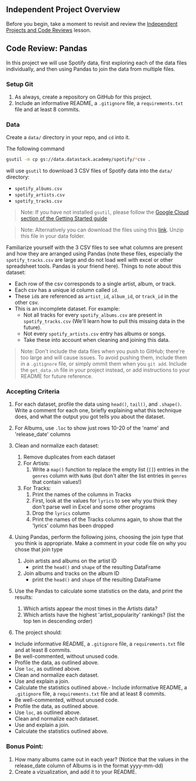 ## Independent Project Overview
Before you begin, take a moment to revisit and review the [Independent Projects and Code Reviews](https://www.learnhowtoprogram.com/introduction-to-programming/getting-started-at-epicodus/independent-projects-and-code-reviews) lesson.

## Code Review: Pandas
In this project we will use Spotify data, first exploring each of the data files individually, and then using Pandas to join the data from multiple files.

### Setup Git
1. As always, create a repository on GitHub for this project. 
1. Include an informative README, a `.gitignore` file, a `requirements.txt` file and at least 8 commits.

### Data
Create a `data/` directory in your repo, and `cd` into it.


The following command
```bash
gsutil -m cp gs://data.datastack.academy/spotify/*csv .
```
will use `gsutil` to download 3 CSV files of Spotify data into the `data/` directory:
- `spotify_albums.csv`
- `spotify_artists.csv`
- `spotify_tracks.csv`
>Note: If you have not installed `gsutil`, please follow the [Google Cloud section of the Getting Started guide](/getting-started/README.md)

> Note: Alternatively you can download the files using this [link](https://storage.googleapis.com/data.datastack.academy/spotify/spotify-data.zip). Unzip this file in your data folder.

Familiarize yourself with the 3 CSV files to see what columns are present and how they are arranged using Pandas (note these files, especially the `spotify_tracks.csv` are large and do not load well with excel or other spreadsheet tools. Pandas is your friend here). Things to note about this dataset:
- Each row of the csv corresponds to a single artist, album, or track.
- Each csv has a unique id column called `id`.
- These `id`s are referenced as `artist_id`, `album_id`, or `track_id` in the other csv.
- This is an incomplete dataset. For example:
    - Not all tracks for every `spotify_albums.csv` are present in `spotify_tracks.csv` (We'll learn how to pull this missing data in the future).
    - Not every `spotify_artists.csv` entry has albums or songs.
    - Take these into account when cleaning and joining this data.

>Note: Don't include the data files when you push to GitHub; there're too large and will cause issues. To avoid pushing them, include them in a `.gitignore` file, or simply ommit them when you `git add`. Include the `get_data.sh` file in your project instead, or add instructions to your README for future reference.

### Accepting Criteria
1. For each dataset, profile the data using `head()`, `tail()`, and `.shape()`. Write a comment for each one, briefly explaining what this technique does, and what the output you got tells you about the dataset.
1. For Albums, use `.loc` to show just rows 10-20 of the 'name' and 'release_date' columns
1. Clean and normalize each dataset:
    1. Remove duplicates from each dataset
    1. For Artists:
        1. Write a `map()` function to replace the empty list (`[]`) entries in the `genres` column with `NaN`s (but don't alter the list entries in `genres` that contain values!)
    1. For Tracks:
        1. Print the names of the columns in Tracks
        1. First, look at the values for `lyrics` to see why you think they don't parse well in Excel and some other programs
        1. Drop the `lyrics` column
        1. Print the names of the Tracks columns again, to show that the 'lyrics' column has been dropped

1. Using Pandas, perform the following joins, choosing the join type that you think is appropriate. Make a comment in your code file on why you chose that join type
    1. Join artists and albums on the artist ID
        - print the `head()` and `shape` of the resulting DataFrame
    1. Join albums and tracks on the album ID
        - print the `head()` and `shape` of the resulting DataFrame

1. Use the Pandas to calculate some statistics on the data, and print the results:
    1. Which artists appear the most times in the Artists data?
    1. Which artists have the highest 'artist_popularity' rankings? (list the top ten in descending order)

1. The project should:
- Include informative README, a `.gitignore` file, a `requirements.txt` file and at least 8 commits.
- Be well-commented, without unused code.
- Profile the data, as outlined above.
- Use `loc`, as outlined above.
- Clean and normalize each dataset.
- Use and explain a join.
- Calculate the statistics outlined above.- Include informative README, a `.gitignore` file, a `requirements.txt` file and at least 8 commits.
- Be well-commented, without unused code.
- Profile the data, as outlined above.
- Use `loc`, as outlined above.
- Clean and normalize each dataset.
- Use and explain a join.
- Calculate the statistics outlined above.


### Bonus Point:
1. How many albums came out in each year? (Notice that the values in the release_date column of Albums is in the format yyyy-mm-dd)
1. Create a vizualization, and add it to your README.

